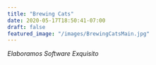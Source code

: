 ```yaml
---
title: "Brewing Cats"
date: 2020-05-17T18:50:41-07:00
draft: false
featured_image: "/images/BrewingCatsMain.jpg"
---
```


*Elaboramos Software Exquisito*

